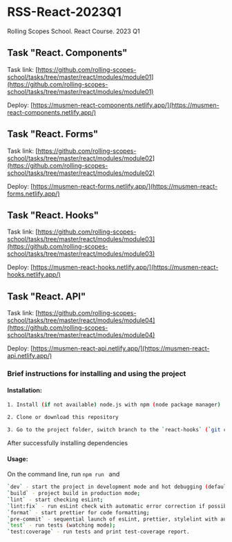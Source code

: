 # RSS-React-2023Q1

Rolling Scopes School. React Course. 2023 Q1

## Task "React. Components"

Task link: [https://github.com/rolling-scopes-school/tasks/tree/master/react/modules/module01](https://github.com/rolling-scopes-school/tasks/tree/master/react/modules/module01)

Deploy: [https://musmen-react-components.netlify.app/](https://musmen-react-components.netlify.app/)

## Task "React. Forms"

Task link: [https://github.com/rolling-scopes-school/tasks/tree/master/react/modules/module02](https://github.com/rolling-scopes-school/tasks/tree/master/react/modules/module02)

Deploy: [https://musmen-react-forms.netlify.app/](https://musmen-react-forms.netlify.app/)

## Task "React. Hooks"

Task link: [https://github.com/rolling-scopes-school/tasks/tree/master/react/modules/module03](https://github.com/rolling-scopes-school/tasks/tree/master/react/modules/module03)

Deploy: [https://musmen-react-hooks.netlify.app/](https://musmen-react-hooks.netlify.app/)

## Task "React. API"

Task link: [https://github.com/rolling-scopes-school/tasks/tree/master/react/modules/module04](https://github.com/rolling-scopes-school/tasks/tree/master/react/modules/module04)

Deploy: [https://musmen-react-api.netlify.app/](https://musmen-react-api.netlify.app/)

### Brief instructions for installing and using the project

#### **Installation:**

```sh
1. Install (if not available) node.js with npm (node ​​package manager)
```

```sh
2. Clone or download this repository
```

```sh
3. Go to the project folder, switch branch to the `react-hooks` (`git checkout react-hooks`) and run `npm install` (for installing dependencies) on the command line (in the terminal, for example)
```

After successfully installing dependencies

#### **Usage:**

On the command line, run `npm run ` and

```sh
`dev` - start the project in development mode and hot debugging (default local-host http://127.0.0.1:5173/);
`build` - project build in production mode;
`lint` - start checking esLint;
`lint:fix` - run esLint check with automatic error correction if possible;
`format` - start prettier for code formatting;
`pre-commit` - sequential launch of esLint, prettier, stylelint with automatic error correction if possible. Designed to run before each commit to the repository or before project build;
`test` - run tests (watching mode);
`test:coverage` - run tests and print test-coverage report.
```
